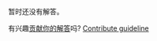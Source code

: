 
暂时还没有解答。

有兴趣[贡献你的解答](https://github.com/BFEdev/BFE.dev-solutions/blob/main/question/please-explain-the-3rd-parameter-of-eventtarget-addeventlistener_zh.md)吗? [Contribute guideline](https://github.com/BFEdev/BFE.dev-solutions#how-to-contribute)
